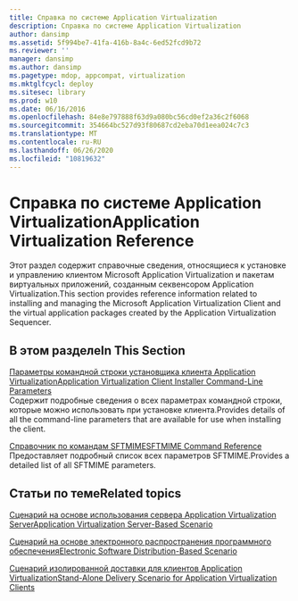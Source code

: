 ```yaml
---
title: Справка по системе Application Virtualization
description: Справка по системе Application Virtualization
author: dansimp
ms.assetid: 5f994be7-41fa-416b-8a4c-6ed52fcd9b72
ms.reviewer: ''
manager: dansimp
ms.author: dansimp
ms.pagetype: mdop, appcompat, virtualization
ms.mktglfcycl: deploy
ms.sitesec: library
ms.prod: w10
ms.date: 06/16/2016
ms.openlocfilehash: 84e8e797888f63d9a080bc56cd0ef2a36c2f6068
ms.sourcegitcommit: 354664bc527d93f80687cd2eba70d1eea024c7c3
ms.translationtype: MT
ms.contentlocale: ru-RU
ms.lasthandoff: 06/26/2020
ms.locfileid: "10819632"
---
```

# <span data-ttu-id="19ff9-103">Справка по системе Application Virtualization</span><span class="sxs-lookup"><span data-stu-id="19ff9-103">Application Virtualization Reference</span></span>


<span data-ttu-id="19ff9-104">Этот раздел содержит справочные сведения, относящиеся к установке и управлению клиентом Microsoft Application Virtualization и пакетам виртуальных приложений, созданным секвенсором Application Virtualization.</span><span class="sxs-lookup"><span data-stu-id="19ff9-104">This section provides reference information related to installing and managing the Microsoft Application Virtualization Client and the virtual application packages created by the Application Virtualization Sequencer.</span></span>

## <span data-ttu-id="19ff9-105">В этом разделе</span><span class="sxs-lookup"><span data-stu-id="19ff9-105">In This Section</span></span>


<a href="" id="application-virtualization-client-installer-command-line-parameters"></a>[<span data-ttu-id="19ff9-106">Параметры командной строки установщика клиента Application Virtualization</span><span class="sxs-lookup"><span data-stu-id="19ff9-106">Application Virtualization Client Installer Command-Line Parameters</span></span>](application-virtualization-client-installer-command-line-parameters.md)  
<span data-ttu-id="19ff9-107">Содержит подробные сведения о всех параметрах командной строки, которые можно использовать при установке клиента.</span><span class="sxs-lookup"><span data-stu-id="19ff9-107">Provides details of all the command-line parameters that are available for use when installing the client.</span></span>

<a href="" id="sftmime--command-reference"></a>[<span data-ttu-id="19ff9-108">Справочник по командам SFTMIME</span><span class="sxs-lookup"><span data-stu-id="19ff9-108">SFTMIME Command Reference</span></span>](sftmime--command-reference.md)  
<span data-ttu-id="19ff9-109">Предоставляет подробный список всех параметров SFTMIME.</span><span class="sxs-lookup"><span data-stu-id="19ff9-109">Provides a detailed list of all SFTMIME parameters.</span></span>

## <span data-ttu-id="19ff9-110">Статьи по теме</span><span class="sxs-lookup"><span data-stu-id="19ff9-110">Related topics</span></span>


[<span data-ttu-id="19ff9-111">Сценарий на основе использования сервера Application Virtualization Server</span><span class="sxs-lookup"><span data-stu-id="19ff9-111">Application Virtualization Server-Based Scenario</span></span>](application-virtualization-server-based-scenario.md)

[<span data-ttu-id="19ff9-112">Сценарий на основе электронного распространения программного обеспечения</span><span class="sxs-lookup"><span data-stu-id="19ff9-112">Electronic Software Distribution-Based Scenario</span></span>](electronic-software-distribution-based-scenario.md)

[<span data-ttu-id="19ff9-113">Сценарий изолированной доставки для клиентов Application Virtualization</span><span class="sxs-lookup"><span data-stu-id="19ff9-113">Stand-Alone Delivery Scenario for Application Virtualization Clients</span></span>](stand-alone-delivery-scenario-for-application-virtualization-clients.md)

 

 





